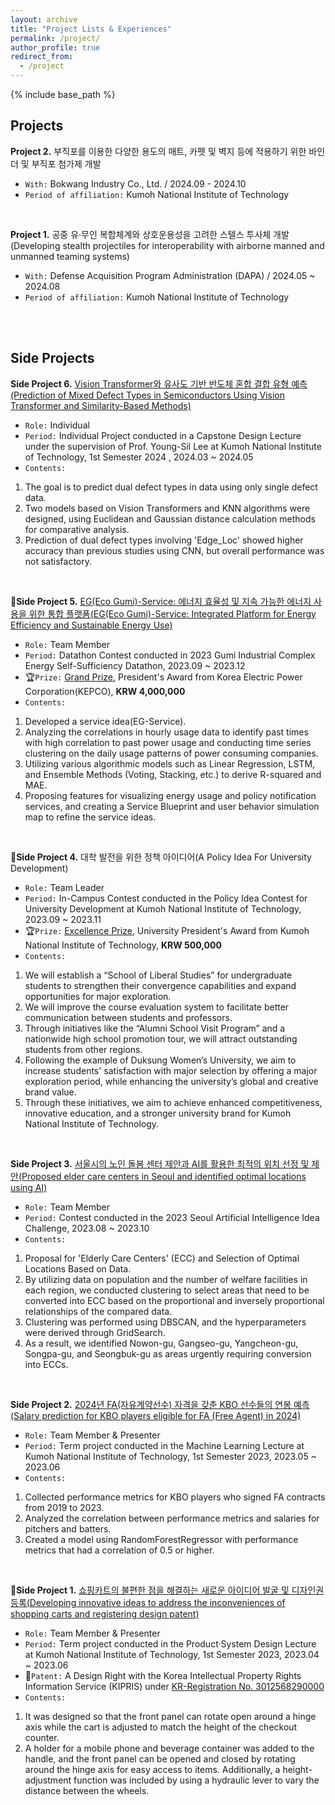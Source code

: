 ```yaml
---
layout: archive
title: "Project Lists & Experiences"
permalink: /project/
author_profile: true
redirect_from:
  - /project
---
```


{% include base_path %}


**Projects**
----

**Project 2.** 부직포를 이용한 다양한 용도의 매트, 카펫 및 벽지 등에 적용하기 위한 바인더 및 부직포 첨가제 개발
- `With:` Bokwang Industry Co., Ltd. / 2024.09 - 2024.10
- `Period of affiliation:` Kumoh National Institute of Technology

<br/>

**Project 1.** 공중 유·무인 복합체계와 상호운용성을 고려한 스텔스 투사체 개발(Developing stealth projectiles for interoperability with airborne manned and unmanned teaming systems)
- `With:` Defense Acquisition Program Administration (DAPA) / 2024.05 ~ 2024.08
- `Period of affiliation:` Kumoh National Institute of Technology


<br/>
<br/>


**Side Projects**
----

**Side Project 6.** [Vision Transformer와 유사도 기반 반도체 혼합 결합 유형 예측(Prediction of Mixed Defect Types in Semiconductors Using Vision Transformer and Similarity-Based Methods)](https://github.com/jaejunchoe/2024-1_Capstone-Design)
- `Role:` Individual
- `Period:` Individual Project conducted in a Capstone Design Lecture under the supervision of Prof. Young-Sil Lee at Kumoh National Institute of Technology, 1st Semester 2024 , 2024.03 ~ 2024.05
- `Contents:` <br/>
1. The goal is to predict dual defect types in data using only single defect data. <br/>
1. Two models based on Vision Transformers and KNN algorithms were designed, using Euclidean and Gaussian distance calculation methods for 
comparative analysis. <br/>
1. Prediction of dual defect types involving 'Edge_Loc' showed higher accuracy than previous studies using CNN, but overall performance was not 
satisfactory.  <br/>

<br/>

🥇**Side Project 5.** [EG(Eco Gumi)-Service: 에너지 효율성 및 지속 가능한 에너지 사용을 위한 통합 플랫폼(EG(Eco Gumi)-Service: Integrated Platform for Energy Efficiency and Sustainable Energy Use)](https://github.com/jaejunchoe/2023-Gumi-Industrial-Complex-Energy-Self-Sufficiency-Datathon)
- `Role:` Team Member
- `Period:` Datathon Contest conducted in 2023 Gumi Industrial Complex Energy Self-Sufficiency Datathon, 2023.09 ~ 2023.12
- 🏆`Prize:` [Grand Prize](/images/구미산단_데이터톤.jpg), President's Award from Korea Electric Power Corporation(KEPCO), <strong>KRW 4,000,000</strong>
- `Contents:` <br/>
1. Developed a service idea(EG-Service). <br/>
1. Analyzing the correlations in hourly usage data to identify past times with high correlation to past power usage and conducting time series clustering on 
the daily usage patterns of power consuming companies. <br/>
1. Utilizing various algorithmic models such as Linear Regression, LSTM, and Ensemble Methods (Voting, Stacking, etc.) to derive R-squared and MAE. <br/>
1. Proposing features for visualizing energy usage and policy notification services, and creating a Service Blueprint and user behavior simulation map to 
refine the service ideas.

<br/>

🥈**Side Project 4.** 대학 발전을 위한 정책 아이디어(A Policy Idea For University Development)
- `Role:` Team Leader
- `Period:` In-Campus Contest conducted in the Policy Idea Contest for University Development at Kumoh National Institute of Technology, 2023.09 ~ 2023.11
- 🏆`Prize:` [Excellence Prize](/images/금오공대_정책_공모전_우수.jpg), University President's Award from Kumoh National Institute of Technology, <strong>KRW 500,000</strong>
- `Contents:`  <br/>
1. We will establish a “School of Liberal Studies” for undergraduate students to strengthen their convergence capabilities and expand opportunities for major exploration.  <br/>
1. We will improve the course evaluation system to facilitate better communication between students and professors.  <br/>
1. Through initiatives like the “Alumni School Visit Program” and a nationwide high school promotion tour, we will attract outstanding students from other regions.  <br/>
1. Following the example of Duksung Women’s University, we aim to increase students' satisfaction with major selection by offering a major exploration period, while enhancing the university’s global and creative brand value.  <br/>
1. Through these initiatives, we aim to achieve enhanced competitiveness, innovative education, and a stronger university brand for Kumoh National Institute of Technology.

<br/>

**Side Project 3.** [서울시의 노인 돌봄 센터 제안과 AI를 활용한 최적의 위치 선정 및 제안(Proposed elder care centers in Seoul and identified optimal locations using AI)](https://github.com/jaejunchoe/2023-Seoul-Artificial-Intelligence-Idea-Challenge)
- `Role:` Team Member
- `Period:` Contest conducted in the 2023 Seoul Artificial Intelligence Idea Challenge, 2023.08 ~ 2023.10
- `Contents:` <br/>
1. Proposal for 'Elderly Care Centers' (ECC) and Selection of Optimal Locations Based on Data. <br/>
1. By utilizing data on population and the number of welfare facilities in each region, we conducted clustering to select areas that need to be converted into 
ECC based on the proportional and inversely proportional relationships of the compared data. <br/>
1. Clustering was performed using DBSCAN, and the hyperparameters were derived through GridSearch. <br/>
1. As a result, we identified Nowon-gu, Gangseo-gu, Yangcheon-gu, Songpa-gu, and Seongbuk-gu as areas urgently requiring conversion into ECCs.

<br/>

**Side Project 2.** [2024년 FA(자유계약선수) 자격을 갖춘 KBO 선수들의 연봉 예측(Salary prediction for KBO players eligible for FA (Free Agent) in 2024)](https://github.com/jaejunchoe/Prediction-of-2024-KBO-Players-Free-Agency-Salaries)
- `Role:` Team Member & Presenter
- `Period:` Term project conducted in the Machine Learning Lecture at Kumoh National Institute of Technology, 1st Semester 2023, 2023.05 ~ 2023.06
- `Contents:` <br/>
1. Collected performance metrics for KBO players who signed FA contracts from 2019 to 2023. <br/>
1. Analyzed the correlation between performance metrics and salaries for pitchers and batters. <br/>
1. Created a model using RandomForestRegressor with performance metrics that had a correlation of 0.5 or higher. 

<br/>

📄**Side Project 1.** [쇼핑카트의 불편한 점을 해결하는 새로운 아이디어 발굴 및 디자인권 등록(Developing innovative ideas to address the inconveniences of shopping carts and registering design patent)](https://doi.org/10.8080/3020230035785.M001)
- `Role:` Team Member & Presenter
- `Period:` Term project conducted in the Product·System Design Lecture at Kumoh National Institute of Technology, 1st Semester 2023, 2023.04 ~ 2023.06
- 📄`Patent:` A Design Right with the Korea Intellectual Property Rights Information Service (KIPRIS) under [KR-Registration No. 3012568290000](https://doi.org/10.8080/3020230035785.M001)
- `Contents:` <br/>
1. It was designed so that the front panel can rotate open around a hinge axis while the cart is adjusted to match the height of the checkout counter. <br/>
1. A holder for a mobile phone and beverage container was added to the handle, and the front panel can be opened and closed by rotating around the hinge axis for easy access to items. Additionally, a height-adjustment function was included by using a hydraulic lever to vary the distance between the wheels. <br/>